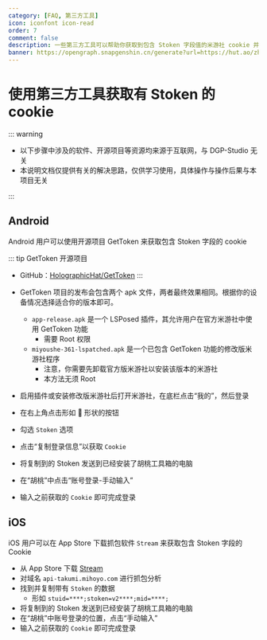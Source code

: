 ```yaml
---
category: [FAQ, 第三方工具]
icon: iconfont icon-read
order: 7
comment: false
description: 一些第三方工具可以帮助你获取到包含 Stoken 字段值的米游社 cookie 并将其用于胡桃工具箱。
banner: https://opengraph.snapgenshin.cn/generate?url=https://hut.ao/zh/advanced/get-stoken-cookie-from-the-third-party.html&has_description=False
---
```


# 使用第三方工具获取有 Stoken 的 cookie

::: warning

- 以下步骤中涉及的软件、开源项目等资源均来源于互联网，与 DGP-Studio 无关
- 本说明文档仅提供有关的解决思路，仅供学习使用，具体操作与操作后果与本项目无关

:::

## Android

Android 用户可以使用开源项目 GetToken 来获取包含 Stoken 字段的 cookie

::: tip GetToken 开源项目

- GitHub：[HolographicHat/GetToken](https://github.com/HolographicHat/GetToken)
  :::

- GetToken 项目的发布会包含两个 apk 文件，两者最终效果相同。根据你的设备情况选择适合你的版本即可。
  - `app-release.apk` 是一个 LSPosed 插件，其允许用户在官方米游社中使用 GetToken 功能
    - 需要 Root 权限
  - `miyoushe-361-lspatched.apk` 是一个已包含 GetToken 功能的修改版米游社程序
    - 注意，你需要先卸载官方版米游社以安装该版本的米游社
    - 本方法无须 Root
- 启用插件或安装修改版米游社后打开米游社，在底栏点击“我的”，然后登录
- 在右上角点击形如 🔑 形状的按钮
- 勾选 `Stoken` 选项
- 点击“复制登录信息”以获取 `Cookie`
- 将复制到的 Stoken 发送到已经安装了胡桃工具箱的电脑
- 在“胡桃”中点击“账号登录-手动输入”
- 输入之前获取的 `Cookie` 即可完成登录

## iOS

iOS 用户可以在 App Store 下载抓包软件 `Stream` 来获取包含 Stoken 字段的 Cookie

- 从 App Store 下载 [Stream](https://apps.apple.com/cn/app/stream/id1312141691)
- 对域名 `api-takumi.mihoyo.com` 进行抓包分析
- 找到并复制带有 `Stoken` 的数据
  - 形如 `stuid=****;stoken=v2****;mid=****;`
- 将复制到的 Stoken 发送到已经安装了胡桃工具箱的电脑
- 在“胡桃”中账号登录的位置，点击“手动输入”
- 输入之前获取的 `Cookie` 即可完成登录
